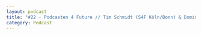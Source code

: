 ```yaml
---
layout: podcast
title: "#22 - Podcasten 4 Future // Tim Schmidt (S4F Köln/Bonn) & Dominic Memmel (S4F Leipzig)"
category: Podcast
---
```


<p><script class="podigee-podcast-player" src="https://cdn.podigee.com/podcast-player/javascripts/podigee-podcast-player.js" data-configuration="https://interviews-4-future.podigee.io/22-i4f/embed?context=external"></script></p>
